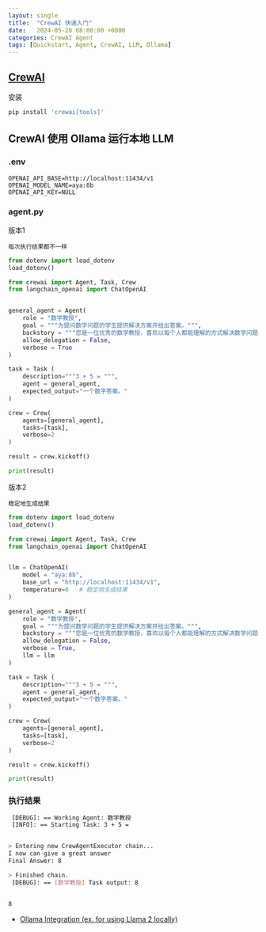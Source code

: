 ```yaml
---
layout: single
title:  "CrewAI 快速入门"
date:   2024-05-28 08:00:00 +0800
categories: CrewAI Agent
tags: [Quickstart, Agent, CrewAI, LLM, Ollama]
---
```


## [CrewAI](https://www.crewai.com/)

安装

```python
pip install 'crewai[tools]'
```

## CrewAI 使用 Ollama 运行本地 LLM

### .env
```env
OPENAI_API_BASE=http://localhost:11434/v1
OPENAI_MODEL_NAME=aya:8b
OPENAI_API_KEY=NULL
```

### agent.py

版本1

`每次执行结果都不一样`

```py
from dotenv import load_dotenv
load_dotenv()

from crewai import Agent, Task, Crew
from langchain_openai import ChatOpenAI


general_agent = Agent(
    role = "数学教授", 
    goal = """为提问数学问题的学生提供解决方案并给出答案。""", 
    backstory = """您是一位优秀的数学教授，喜欢以每个人都能理解的方式解决数学问题。""", 
    allow_delegation = False,
    verbose = True
)

task = Task (
    description="""3 + 5 = """,
    agent = general_agent,
    expected_output="一个数字答案。"
)

crew = Crew(
    agents=[general_agent],
    tasks=[task],
    verbose=2
)

result = crew.kickoff()

print(result)
```

版本2

`稳定地生成结果`

```py
from dotenv import load_dotenv
load_dotenv()

from crewai import Agent, Task, Crew
from langchain_openai import ChatOpenAI


llm = ChatOpenAI(
    model = "aya:8b",
    base_url = "http://localhost:11434/v1",
    temperature=0   # 稳定地生成结果
)

general_agent = Agent(
    role = "数学教授", 
    goal = """为提问数学问题的学生提供解决方案并给出答案。""", 
    backstory = """您是一位优秀的数学教授，喜欢以每个人都能理解的方式解决数学问题。""", 
    allow_delegation = False,
    verbose = True,
    llm = llm
)

task = Task (
    description="""3 + 5 = """,
    agent = general_agent,
    expected_output="一个数字答案。"
)

crew = Crew(
    agents=[general_agent],
    tasks=[task],
    verbose=2
)

result = crew.kickoff()

print(result)
```

### 执行结果

```bash
 [DEBUG]: == Working Agent: 数学教授
 [INFO]: == Starting Task: 3 + 5 = 


> Entering new CrewAgentExecutor chain...
I now can give a great answer
Final Answer: 8

> Finished chain.
 [DEBUG]: == [数学教授] Task output: 8


8
```

- [Ollama Integration (ex. for using Llama 2 locally)](https://docs.crewai.com/how-to/LLM-Connections/#ollama-integration-ex-for-using-llama-2-locally)
